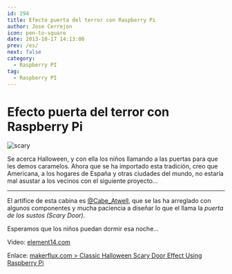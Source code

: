 ```yaml
---
id: 294
title: Efecto puerta del terror con Raspberry Pi
author: Jose Cerrejon
icon: pen-to-square
date: 2013-10-17 14:13:00
prev: /es/
next: false
category:
  - Raspberry PI
tag:
  - Raspberry PI
---
```


# Efecto puerta del terror con Raspberry Pi

![scary](/images/2013/10/scary.jpg)

Se acerca Halloween, y con ella los niños llamando a las puertas para que les demos caramelos. Ahora que se ha importado esta tradición, creo que Americana, a los hogares de España y otras ciudades del mundo, no estaría mal asustar a los vecinos con el siguiente proyecto...

- - -
El artífice de esta cabina es [@Cabe_Atwell](http://twitter.com/Cabe_Atwell), que se las ha arreglado con algunos componentes y mucha paciencia a diseñar lo que el llama la *puerta de los sustos (Scary Door)*. 

Esperamos que los niños puedan dormir esa noche...

Video: [element14.com](http://www.element14.com/community/videos/9819)

Enlace: [makerflux.com > Classic Halloween Scary Door Effect Using Raspberry Pi](http://makerflux.com/projects/classic-halloween-scary-door-effect-using-raspberry-pi)
